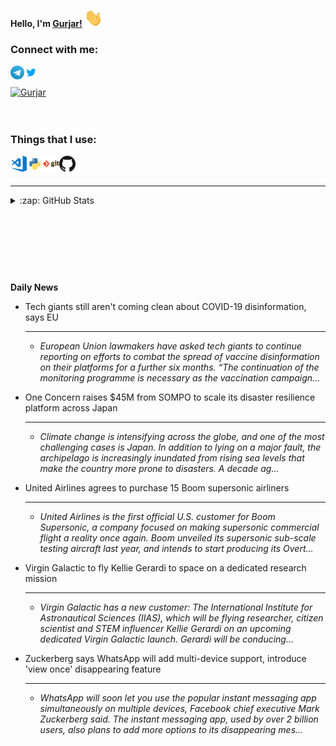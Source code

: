 #### Hello, I'm [Gurjar!](https://GurjarKing.github.io) <img src="https://raw.githubusercontent.com/ABSphreak/ABSphreak/master/gifs/Hi.gif" width="30px"></h2>


### Connect with me:

[<img align="left" alt="Gurjar | Telegram" width="22px" src="https://raw.githubusercontent.com/github/explore/80688e429a7d4ef2fca1e82350fe8e3517d3494d/topics/telegram/telegram.png" />][Telegram]
[<img align="left" alt="Gurjar | Twitter" width="22px" src="https://raw.githubusercontent.com/github/explore/80688e429a7d4ef2fca1e82350fe8e3517d3494d/topics/twitter/twitter.png" />][Twitter]
<br >
<br >
<a href="https://github.com/GurjarKing"><img src="https://komarev.com/ghpvc/?username=GurjarKing" alt="Gurjar" /></a> <br />
<br />
<br />
<!-- <br >

![](https://visitor-badge.glitch.me/badge?page_id=GurjarKing)

<br /> -->

### Things that I use:

[<img align="left" alt="Visual Studio Code" width="26px" src="https://raw.githubusercontent.com/github/explore/80688e429a7d4ef2fca1e82350fe8e3517d3494d/topics/visual-studio-code/visual-studio-code.png" />][VSCode]
[<img align="left" alt="Python" width="26px" src="https://raw.githubusercontent.com/github/explore/80688e429a7d4ef2fca1e82350fe8e3517d3494d/topics/python/python.png" />][Python]
[<img align="left" alt="Git" width="26px" src="https://raw.githubusercontent.com/github/explore/80688e429a7d4ef2fca1e82350fe8e3517d3494d/topics/git/git.png" />][Git]
[<img align="left" alt="GitHub" width="26px" src="https://raw.githubusercontent.com/github/explore/78df643247d429f6cc873026c0622819ad797942/topics/github/github.png" />][Github]

<br />
<br />

---
<details>
  <summary>:zap: GitHub Stats</summary>

<img align="left" alt="Gurjar's Github Stats" src="https://github-readme-stats.vercel.app/api?username=GurjarKing&show_icons=true&hide_border=true&count_private=true&include_all_commit=true&theme=algolia" />

</details>

<!-- ### 🔔 My latest tweet
<a href="https://twitter.com/Gurjar_King43" target="_blank">
	<img src="https://github.com/GurjarKing/GurjarKing/raw/master/tweet.png" width="70%" align="center" alt="Click to view on Twitter" title="My latest tweet, as an image"/>
</a> -->
<br>

<pre>

</pre>

<!-- **Quote of the hour:**

{qoth}

~ {qoth_author}
<pre>

</pre> -->
<br>
<pre>


</pre>
<strong>Daily News</strong>
  
  - Tech giants still aren't coming clean about COVID-19 disinformation, says EU
     <hr/>
     
      - *European Union lawmakers have asked tech giants to continue reporting on efforts to combat the spread of vaccine disinformation on their platforms for a further six months. “The continuation of the monitoring programme is necessary as the vaccination campaign…*
     
  - One Concern raises $45M from SOMPO to scale its disaster resilience platform across Japan
      <hr/>
      
      - *Climate change is intensifying across the globe, and one of the most challenging cases is Japan. In addition to lying on a major fault, the archipelago is increasingly inundated from rising sea levels that make the country more prone to disasters. A decade ag…*
      
  - United Airlines agrees to purchase 15 Boom supersonic airliners
      <hr/>
      
      - *United Airlines is the first official U.S. customer for Boom Supersonic, a company focused on making supersonic commercial flight a reality once again. Boom unveiled its supersonic sub-scale testing aircraft last year, and intends to start producing its Overt…*
      
  - Virgin Galactic to fly Kellie Gerardi to space on a dedicated research mission
      <hr/>
      
      - *Virgin Galactic has a new customer: The International Institute for Astronautical Sciences (IIAS), which will be flying researcher, citizen scientist and STEM influencer Kellie Gerardi on an upcoming dedicated Virgin Galactic launch. Gerardi will be conducing…*
       
  - Zuckerberg says WhatsApp will add multi-device support, introduce 'view once' disappearing feature
      <hr/>
       
       - *WhatsApp will soon let you use the popular instant messaging app simultaneously on multiple devices, Facebook chief executive Mark Zuckerberg said. The instant messaging app, used by over 2 billion users, also plans to add more options to its disappearing mes…*
      

<br />

[VSCode]: https://code.visualstudio.com/
[Python]: https://www.python.org/
[Git]: https://git-scm.com/
[Github]: https://github.com/
[Telegram]: https://t.me/Gurjar_King/
[Twitter]: https://twitter.com/Gurjar_King43/

